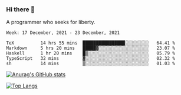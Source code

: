 ### Hi there 👋

<!--
**shejialuo/shejialuo** is a ✨ _special_ ✨ repository because its `README.md` (this file) appears on your GitHub profile.

Here are some ideas to get you started:

- 🔭 I’m currently working on ...
- 🌱 I’m currently learning ...
- 👯 I’m looking to collaborate on ...
- 🤔 I’m looking for help with ...
- 💬 Ask me about ...
- 📫 How to reach me: ...
- 😄 Pronouns: ...
- ⚡ Fun fact: ...
-->

A programmer who seeks for liberty.

<!--START_SECTION:waka-->
```text
Week: 17 December, 2021 - 23 December, 2021

TeX          14 hrs 55 mins  ████████████████░░░░░░░░░   64.41 % 
Markdown     5 hrs 20 mins   █████▓░░░░░░░░░░░░░░░░░░░   23.07 % 
Haskell      1 hr 20 mins    █▒░░░░░░░░░░░░░░░░░░░░░░░   05.79 % 
TypeScript   32 mins         ▓░░░░░░░░░░░░░░░░░░░░░░░░   02.32 % 
sh           14 mins         ▒░░░░░░░░░░░░░░░░░░░░░░░░   01.03 % 
```
<!--END_SECTION:waka-->

[![Anurag's GitHub stats](https://github-readme-stats.vercel.app/api?username=shejialuo&show_icons=true&theme=dracula)](https://github.com/anuraghazra/github-readme-stats)

[![Top Langs](https://github-readme-stats.vercel.app/api/top-langs/?username=shejialuo&layout=compact&hide=javascript,html,css,typescript,tex)](https://github.com/anuraghazra/github-readme-stats)
